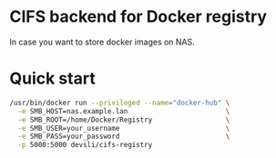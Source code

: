 # CIFS backend for Docker registry

In case you want to store docker images on NAS.

# Quick start

```bash
/usr/bin/docker run --privileged --name="docker-hub" \
  -e SMB_HOST=nas.example.lan                        \
  -e SMB_ROOT=/home/Docker/Registry                  \
  -e SMB_USER=your_username                          \
  -e SMB_PASS=your_password                          \
  -p 5000:5000 devsli/cifs-registry
```

